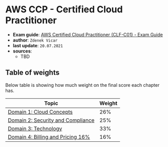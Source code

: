 # AWS CCP - Certified Cloud Practitioner

- **Exam guide**: [AWS Certified Cloud Practitioner (CLF-C01) - Exam Guide](https://d1.awsstatic.com/training-and-certification/docs-cloud-practitioner/AWS-Certified-Cloud-Practitioner_Exam-Guide.pdf)
- **author**: `Zdenek Vicar`
- **last update**: `20.07.2021`
- **sources**: 
    -   TBD

## Table of weights
Below table is showing how much weight on the final score each chapter has.

| Topic                                                                   | Weight |
|-------------------------------------------------------------------------|--------|
| [Domain 1: Cloud Concepts](./cloud-concepts.md)                         | 26%    |
| [Domain 2: Security and Compliance](./security-compliance.md)           | 25%    |
| [Domain 3: Technology](./technology.md)                                 | 33%    |
| [Domain 4: Billing and Pricing 16%](./billing-pricing.md)               | 16%    |

